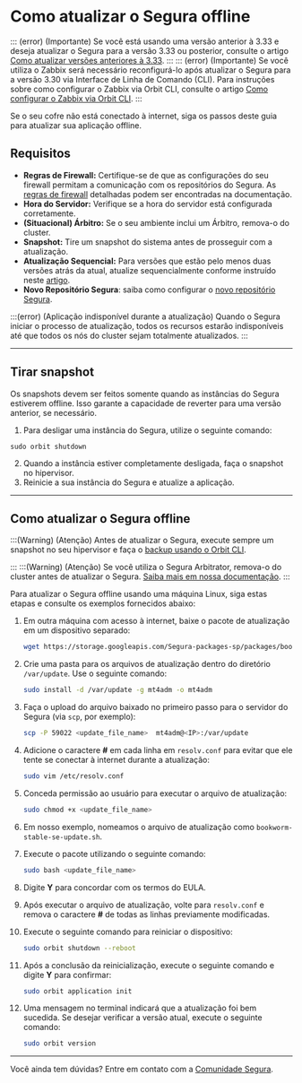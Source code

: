 # Como atualizar o Segura offline

::: (error) (Importante)
Se você está usando uma versão anterior à 3.33 e deseja atualizar o Segura para a versão 3.33 ou posterior, consulte o artigo [Como atualizar versões anteriores à 3.33](/v4/docs/pt/how-to-update-Segura-in-stages).
:::
::: (error) (Importante)
Se você utiliza o Zabbix será necessário reconfigurá-lo após atualizar o Segura para a versão 3.30 via Interface de Linha de Comando (CLI). Para instruções sobre como configurar o Zabbix via Orbit CLI, consulte o artigo [Como configurar o Zabbix via Orbit CLI](/v4/docs/pt/orbit-cli-how-to-configure-zabbix-via-orbit-cli).
:::

Se o seu cofre não está conectado à internet, siga os passos deste guia para atualizar sua aplicação offline.

## Requisitos

* **Regras de Firewall:** Certifique-se de que as configurações do seu firewall permitam a comunicação com os repositórios do Segura. As [regras de firewall](/v4/docs/pt/installation-firewall-rules) detalhadas podem ser encontradas na documentação.
* **Hora do Servidor:** Verifique se a hora do servidor está configurada corretamente.
* **(Situacional) Árbitro:** Se o seu ambiente inclui um Árbitro, remova-o do cluster.
* **Snapshot:** Tire um snapshot do sistema antes de prosseguir com a atualização.
* **Atualização Sequencial:** Para versões que estão pelo menos duas versões atrás da atual, atualize sequencialmente conforme instruído neste [artigo](/v4/docs/pt/how-to-update-Segura-in-stages).
* **Novo Repositório Segura**: saiba como configurar o [novo repositório Segura](/v4/docs/pt/installation-how-to-change-Segura-to-use-the-new-repository).

:::(error) (Aplicação indisponível durante a atualização)
Quando o Segura iniciar o processo de atualização, todos os recursos estarão indisponíveis até que todos os nós do cluster sejam totalmente atualizados.
:::

* * *

## Tirar snapshot

Os snapshots devem ser feitos somente quando as instâncias do Segura estiverem offline. Isso garante a capacidade de reverter para uma versão anterior, se necessário.

1. Para desligar uma instância do Segura, utilize o seguinte comando:
```Shell
sudo orbit shutdown
```
2. Quando a instância estiver completamente desligada, faça o snapshot no hipervisor.
3. Reinicie a sua instância do Segura e atualize a aplicação.

* * *
## Como atualizar o Segura offline

:::(Warning) (Atenção)
Antes de atualizar o Segura, execute sempre um snapshot no seu hipervisor e faça o [backup usando o Orbit CLI](/v4/docs/pt/orbit-cli-how-to-configure-backup).

:::
:::(Warning) (Atenção)
Se você utiliza o Segura Arbitrator, remova-o do cluster antes de atualizar o Segura. [Saiba mais em nossa documentação](/v4/docs/pt/arbitrator-remove-arbitrator).
:::

Para atualizar o Segura offline usando uma máquina Linux, siga estas etapas e consulte os exemplos fornecidos abaixo:

1. Em outra máquina com acesso à internet, baixe o pacote de atualização em um dispositivo separado: 
    ```bash
    wget https://storage.googleapis.com/Segura-packages-sp/packages/bookworm-stable-se-update.sh
    ```
2. Crie uma pasta para os arquivos de atualização dentro do diretório `/var/update`. Use o seguinte comando:
    ```bash
    sudo install -d /var/update -g mt4adm -o mt4adm
    ```
3. Faça o upload do arquivo baixado no primeiro passo para o servidor do Segura (via `scp`, por exemplo):
    ```bash
    scp -P 59022 <update_file_name>  mt4adm@<IP>:/var/update
    ```
4. Adicione o caractere **#** em cada linha em `resolv.conf` para evitar que ele tente se conectar à internet durante a atualização:
    ```bash
    sudo vim /etc/resolv.conf
    ```
5. Conceda permissão ao usuário para executar o arquivo de atualização:
    ```bash
    sudo chmod +x <update_file_name>
    ```
6. Em nosso exemplo, nomeamos o arquivo de atualização como `bookworm-stable-se-update.sh`.
7. Execute o pacote utilizando o seguinte comando:
    ```bash
    sudo bash <update_file_name>
    ```
8. Digite **Y** para concordar com os termos do EULA.

9. Após executar o arquivo de atualização, volte para `resolv.conf` e remova o caractere **#** de todas as linhas previamente modificadas.

10. Execute o seguinte comando para reiniciar o dispositivo:
    ```bash
    sudo orbit shutdown --reboot
    ```
11. Após a conclusão da reinicialização, execute o seguinte comando e digite **Y** para confirmar:
    ```bash
    sudo orbit application init
    ```

12. Uma mensagem no terminal indicará que a atualização foi bem sucedida. Se desejar verificar a versão atual, execute o seguinte comando:
    ```bash
    sudo orbit version
    ```

* * *

Você ainda tem dúvidas? Entre em contato com a [Comunidade Segura](https://community.Segura.io/).